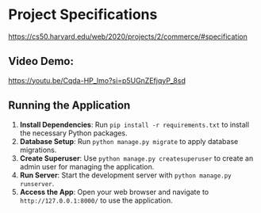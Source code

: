# Project Specifications 
https://cs50.harvard.edu/web/2020/projects/2/commerce/#specification

## Video Demo: 
https://youtu.be/Cqda-HP_lmo?si=p5UGnZEfjqyP_8sd

## Running the Application

1. **Install Dependencies**: Run `pip install -r requirements.txt` to install the necessary Python packages.
2. **Database Setup**: Run `python manage.py migrate` to apply database migrations.
3. **Create Superuser**: Use `python manage.py createsuperuser` to create an admin user for managing the application.
4. **Run Server**: Start the development server with `python manage.py runserver`.
5. **Access the App**: Open your web browser and navigate to `http://127.0.0.1:8000/` to use the application.
